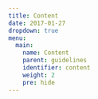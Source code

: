 ```yaml
---
title: Content
date: 2017-01-27
dropdown: true
menu:
  main:
    name: Content
    parent: guidelines
    identifier: content
    weight: 2
    pre: hide
---
```

